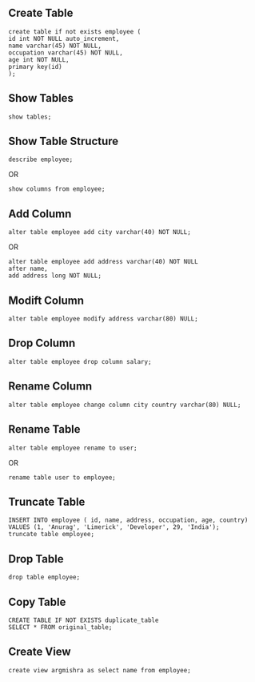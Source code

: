 ## Create Table
```mysql
create table if not exists employee (
id int NOT NULL auto_increment,
name varchar(45) NOT NULL,
occupation varchar(45) NOT NULL,
age int NOT NULL,
primary key(id)
);
```

## Show Tables
```mysql
show tables;
```

## Show Table Structure
```mysql
describe employee;
```
OR
```mysql
show columns from employee;
```

## Add Column
```mysql
alter table employee add city varchar(40) NOT NULL;
```
OR
```mysql
alter table employee add address varchar(40) NOT NULL
after name,
add address long NOT NULL;
```

## Modift Column
```mysql
alter table employee modify address varchar(80) NULL;
```

## Drop Column
```mysql
alter table employee drop column salary;
```

## Rename Column
```mysql
alter table employee change column city country varchar(80) NULL;
```

## Rename Table
```mysql
alter table employee rename to user;
```
OR
```mysql
rename table user to employee;
```

## Truncate Table
```mysql
INSERT INTO employee ( id, name, address, occupation, age, country)
VALUES (1, 'Anurag', 'Limerick', 'Developer', 29, 'India');
truncate table employee;
```

## Drop Table
```mysql
drop table employee;
```

## Copy Table
```mysql
CREATE TABLE IF NOT EXISTS duplicate_table   
SELECT * FROM original_table;  
```

## Create View
```mysql
create view argmishra as select name from employee;
```